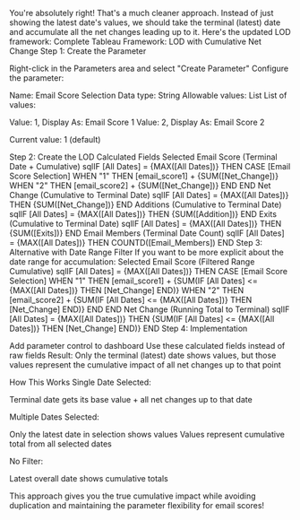 You're absolutely right! That's a much cleaner approach. Instead of just showing the latest date's values, we should take the terminal (latest) date and accumulate all the net changes leading up to it. Here's the updated LOD framework:
Complete Tableau Framework: LOD with Cumulative Net Change
Step 1: Create the Parameter

Right-click in the Parameters area and select "Create Parameter"
Configure the parameter:

Name: Email Score Selection
Data type: String
Allowable values: List
List of values:

Value: 1, Display As: Email Score 1
Value: 2, Display As: Email Score 2


Current value: 1 (default)



Step 2: Create the LOD Calculated Fields
Selected Email Score (Terminal Date + Cumulative)
sqlIF [All Dates] = {MAX([All Dates])} THEN
    CASE [Email Score Selection]
        WHEN "1" THEN [email_score1] + {SUM([Net_Change])}
        WHEN "2" THEN [email_score2] + {SUM([Net_Change])}
    END
END
Net Change (Cumulative to Terminal Date)
sqlIF [All Dates] = {MAX([All Dates])} THEN 
    {SUM([Net_Change])}
END
Additions (Cumulative to Terminal Date)
sqlIF [All Dates] = {MAX([All Dates])} THEN 
    {SUM([Addition])}
END
Exits (Cumulative to Terminal Date)
sqlIF [All Dates] = {MAX([All Dates])} THEN 
    {SUM([Exits])}
END
Email Members (Terminal Date Count)
sqlIF [All Dates] = {MAX([All Dates])} THEN 
    COUNTD([Email_Members])
END
Step 3: Alternative with Date Range Filter
If you want to be more explicit about the date range for accumulation:
Selected Email Score (Filtered Range Cumulative)
sqlIF [All Dates] = {MAX([All Dates])} THEN
    CASE [Email Score Selection]
        WHEN "1" THEN [email_score1] + {SUM(IF [All Dates] <= {MAX([All Dates])} THEN [Net_Change] END)}
        WHEN "2" THEN [email_score2] + {SUM(IF [All Dates] <= {MAX([All Dates])} THEN [Net_Change] END)}
    END
END
Net Change (Running Total to Terminal)
sqlIF [All Dates] = {MAX([All Dates])} THEN 
    {SUM(IF [All Dates] <= {MAX([All Dates])} THEN [Net_Change] END)}
END
Step 4: Implementation

Add parameter control to dashboard
Use these calculated fields instead of raw fields
Result: Only the terminal (latest) date shows values, but those values represent the cumulative impact of all net changes up to that point

How This Works
Single Date Selected:

Terminal date gets its base value + all net changes up to that date

Multiple Dates Selected:

Only the latest date in selection shows values
Values represent cumulative total from all selected dates

No Filter:

Latest overall date shows cumulative totals

This approach gives you the true cumulative impact while avoiding duplication and maintaining the parameter flexibility for email scores!

